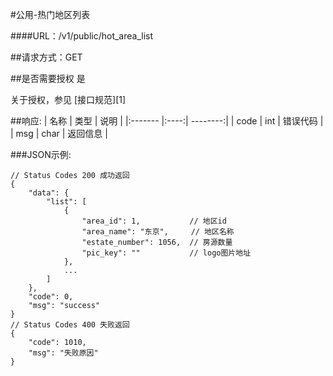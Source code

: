 #公用-热门地区列表

####URL：/v1/public/hot_area_list

##请求方式：GET

##是否需要授权
是

关于授权，参见 [接口规范][1]


##响应:
| 名称  | 类型  | 说明 |
|:------- |:----:| --------:|
| code    | int  |  错误代码 |
| msg     | char |  返回信息 |

###JSON示例:
```
// Status Codes 200 成功返回
{
    "data": {
        "list": [
            {
                "area_id": 1,           // 地区id
                "area_name": "东京",     // 地区名称
                "estate_number": 1056,  // 房源数量
                "pic_key": ""           // logo图片地址
            },
            ...
        ]
    },
    "code": 0,
    "msg": "success"
}
// Status Codes 400 失败返回
{
    "code": 1010,
    "msg": "失败原因"
}
```